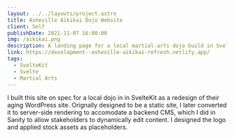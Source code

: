 ```yaml
---
layout: ../../layouts/project.astro
title: Asheville Aikikai Dojo Website
client: Self
publishDate: 2021-11-07 16:00:00
img: /aikikai.png
description: A landing page for a local martial-arts dojo build in SvelteKit with a Sanity CMS backend.
link: https://development--asheville-aikikai-refresh.netlify.app/
tags:
  - SvelteKit
  - Svelte
  - Martial Arts
---
```


I built this site on spec for a local dojo in in SvelteKit as a redesign of their aging WordPress site. Orignally designed to be a static site, I later converted it to server-side rendering to accomodate a backend CMS, which I did in Sanity to allow stakeholders to dynamically edit content. I designed the logo and applied stock assets as placeholders.
